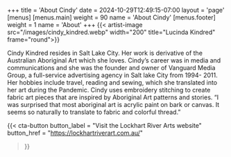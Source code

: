 +++
title = 'About Cindy'
date = 2024-10-29T12:49:15-07:00
layout = 'page'
[menus]
  [menus.main]
    weight = 90
    name = 'About Cindy'
  [menus.footer]
    weight = 1
    name = 'About'
+++
{{< artist-image src="/images/cindy_kindred.webp" width="200" title="Lucinda Kindred" frame="round">}}

Cindy Kindred resides in Salt Lake City.  Her work is derivative of the Australian Aboriginal Art which she loves.  Cindy’s career was in media and communications and she was the founder and owner of Vanguard Media Group, a full-service advertising agency in Salt lake City from 1994- 2011.  Her hobbies include travel, reading and sewing, which she translated into her art during the Pandemic.  Cindy uses embroidery stitching to create fabric art pieces that are inspired by Aboriginal Art patterns and stories.  “I was surprised that most aboriginal art is acrylic paint on bark or canvas.  It seems so naturally to translate to fabric and colorful thread.”

{{< cta-button 
  button_label = "Visit the Lockhart River Arts website" 
  button_href = "https://lockhartriverart.com.au/" 
>}}